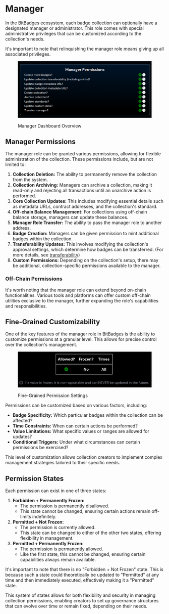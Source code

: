 # Manager

In the BitBadges ecosystem, each badge collection can optionally have a designated manager or administrator. This role comes with special administrative privileges that can be customized according to the collection's needs.

It's important to note that relinquishing the manager role means giving up all associated privileges.

<figure><img src="../../../.gitbook/assets/image (1) (1) (1) (1) (1) (1) (1) (1) (1) (1) (1) (1) (1) (1) (1) (1) (1) (1) (1) (1) (1) (1) (1) (1) (1) (1) (1) (1) (1) (1) (1) (1) (1) (1) (1) (1) (1) (1) (1) (1) (1) (1) (1) (1) (1) (1) (1) (1) (1) (1) (1) (1) (1) (1) (1) (1) (1) (1) (1) (1)  (10).png" alt=""><figcaption><p>Manager Dashboard Overview</p></figcaption></figure>

## Manager Permissions

The manager role can be granted various permissions, allowing for flexible administration of the collection. These permissions include, but are not limited to:

1. **Collection Deletion:** The ability to permanently remove the collection from the system.
2. **Collection Archiving:** Managers can archive a collection, making it read-only and rejecting all transactions until an unarchive action is performed.
3. **Core Collection Updates:** This includes modifying essential details such as metadata URLs, contract addresses, and the collection's standard.
4. **Off-chain Balance Management:** For collections using off-chain balance storage, managers can update these balances.
5. **Manager Role Transfer:** The ability to pass the manager role to another address.
6. **Badge Creation:** Managers can be given permission to mint additional badges within the collection.
7. **Transferability Updates:** This involves modifying the collection's approval settings, which determine how badges can be transferred. (For more details, see [transferability](transferability.md))
8. **Custom Permissions:** Depending on the collection's setup, there may be additional, collection-specific permissions available to the manager.

### Off-Chain Permissions

It's worth noting that the manager role can extend beyond on-chain functionalities. Various tools and platforms can offer custom off-chain utilities exclusive to the manager, further expanding the role's capabilities and responsibilities.

## Fine-Grained Customizability

One of the key features of the manager role in BitBadges is the ability to customize permissions at a granular level. This allows for precise control over the collection's management.

<figure><img src="../../../.gitbook/assets/image (2) (1) (1) (1) (1) (1) (1) (1) (1) (1) (1) (1) (1) (1) (1) (1) (1) (1) (1) (1) (1) (1) (1) (1) (1) (1) (1) (1) (1) (1) (1) (1) (1) (1) (1) (1) (1) (1) (1).png" alt=""><figcaption><p>Fine-Grained Permission Settings</p></figcaption></figure>

Permissions can be customized based on various factors, including:

* **Badge Specificity:** Which particular badges within the collection can be affected?
* **Time Constraints:** When can certain actions be performed?
* **Value Limitations:** What specific values or ranges are allowed for updates?
* **Conditional Triggers:** Under what circumstances can certain permissions be exercised?

This level of customization allows collection creators to implement complex management strategies tailored to their specific needs.

## Permission States

Each permission can exist in one of three states:

1. **Forbidden + Permanently Frozen:**
   * The permission is permanently disallowed.
   * This state cannot be changed, ensuring certain actions remain off-limits indefinitely.
2. **Permitted + Not Frozen:**
   * The permission is currently allowed.
   * This state can be changed to either of the other two states, offering flexibility in management.
3. **Permitted + Permanently Frozen:**
   * The permission is permanently allowed.
   * Like the first state, this cannot be changed, ensuring certain capabilities always remain available.

It's important to note that there is no "Forbidden + Not Frozen" state. This is because such a state could theoretically be updated to "Permitted" at any time and then immediately executed, effectively making it a "Permitted" state.

This system of states allows for both flexibility and security in managing collection permissions, enabling creators to set up governance structures that can evolve over time or remain fixed, depending on their needs.
